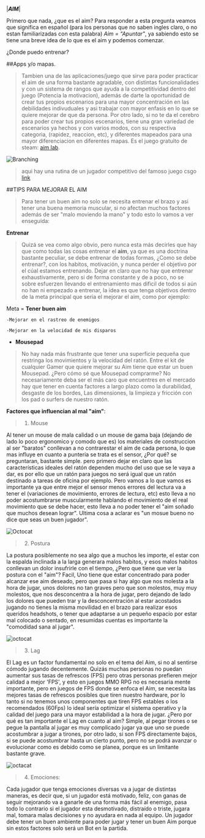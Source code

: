 
|**_AIM_**|


Primero que nada, ¿que es el aim? Para responder a esta pregunta veamos que significa en español (para los personas que no saben ingles claro, o no estan familiarizadas con esta palabra) *Aim = "Apuntar"*, ya sabiendo esto se tiene una breve idea de lo que es el aim y podemos comenzar.


¿Donde puedo entrenar?

##Apps y/o mapas.

>Tambien una de las aplicaciones/juego que sirve para poder practicar el aim de una forma bastante agradable, con distintas funcionalidades y con un sistema de rangos que ayuda a la competitividad dentro del juego (Potencia la motivacion), además de darte la oportunidad de crear tus propios escenarios para una mayor concentración en las debilidades indivuduales y asi trabajar con mayor enfasis en lo que se quiere mejorar de que da persona. Por otro lado, si no te da el cerebro para poder crear tus propios escenarios, tiene una gran variedad de escenarios ya hechos y con varios modos, con su respectiva categoria, (rapidez, reaccion, etc), y diferentes mapeados para una mayor diferenciacion en diferentes mapas. Es el juego gratuito de steam: [aim lab](https://store.steampowered.com/app/714010/Aim_Lab/?utm_campaign=30daytopkws&utm_medium=cpc&utm_source=google&utm_content=competing-trainer-games&utm_term=aimlab&gclid=Cj0KCQjwppSEBhCGARIsANIs4p7GXSZ1887za23EC0pkV4SuuiC1IPIrF2hMhtrR6bDPNLefVyj_fl4aAj3AEALw_wcB).


![Branching](http://wzgamerslab.net/img_games/2018_tri1/aim_lab_principal.jpg)



>aqui hay una rutina de un jugador competitivo del famoso juego csgo [link](https://steamcommunity.com/sharedfiles/filedetails/?id=2421757108)


 ##TIPS PARA MEJORAR EL AIM
> Para tener un buen aim no solo se necesita entrenar el brazo y asi tener una buena memoria muscular, si no afectan muchos factores además de ser "malo moviendo la mano" y todo esto lo vamos a ver enseguida:

**Entrenar** 

> Quizá se vea como algo obvio, pero nunca esta más decirles que hay que como todas las cosas entrenar el **aim**, ya que es una doctrina bastante peculiar, se debe entrenar de todas formas, ¿Como se debe entrenar?, con los habitos, motivación, y nunca perder el objetivo por el cúal estamos entrenando. Dejar en claro que no hay que entrenar exhaustivamente, pero si de forma constante y de a poco, no se sobre esfuerzen llevando el entrenamiento mas dificil de todos si aún no han ni empezado a entrenar, la idea es que tenga objetivos dentro de la meta principal que seria el mejorar el aim, como por ejemplo:

Meta = **Tener buen aim**
 
	-Mejorar en el rastreo de enemigos
  
	-Mejorar en la velocidad de mis disparos
 
- **Mousepad**
> No hay nada más frustrante que tener una superficie pequeña que restringa los movimientos y la velocidad del ratón.  Entre el kit de cualquier Gamer que quiere mejorar su Aim tiene que estar un buen Mousepad. ¿Pero cómo sé que Mousepad comprarme? No necesariamente deba ser el más caro que encuentres en el mercado hay que tener en cuenta factores a largo plazo como la durabilidad, desgaste de los bordes, Las dimensiones, la limpieza y fricción con los pad o surfers de nuestro ratón. 



 

 
 
**Factores que influencian al mal "aim"**:
 > 1. Mouse

  Al tener un mouse de mala calidad o un mouse de gama baja (dejando de lado lo poco ergonomico y comodo que es) los materiales de construccion al ser "baratos" conllevan a no contrarestar el aim de cada persona, lo que mas influye en cuanto a punteria se trata es el sensor, ¿Por qué? se preguntaran, bastante simple. pero primero dejar en claro que las características ideales del ratón dependen mucho del uso que se le vaya a dar, es por ello que un ratón para juegos no será igual que un ratón destinado a tareas de oficina por ejemplo. Pero vamos a lo que vamos es importante ya que entre mejor el sensor menos errores del lectura va a tener el (variaciones de movimiento, errores de lectura, etc) esto lleva a no poder acostumbrarse muscularmente hablando el movimiento de el real movimiento que se debe hacer, esto lleva a no poder tener el "aim soñado que muchos desean lograr". Ultima cosa a aclarar es "un mosue bueno no dice que seas un buen jugador".

![Octocat](https://cdn.shopify.com/s/files/1/0427/1069/6104/products/G403_1_-500x500_300x300.png?v=1608232317)
  
 > 2. Postura
 
   La postura posiblemente no sea algo que a muchos les importe, el estar con la espalda inclinada a la larga generara malos habitos, y esos malos habitos conllevan un dolor insufrirle con el tiempo, ¿Pero que tiene que ver la postura con el "aim"? Facil, Uno tiene que estar concentrado para poder alcanzar ese aim deseado, pero que pasa si hay algo que nos molesta a la hora de jugar, unos dolores no tan graves pero que son molestos, muy muy molestos, que nos desconcentra a la hora de jugar, pero dejando de lado los dolores que pueden trar y la desconcentración al estar acostados jugando no tienes la misma movilidad en el brazo para realizar esos queridos headshots, o tener que adaptarse a un pequeño espacio por estar mal colocado o sentado, en resumidas cuentas es importante la "comodidad sana al jugar".
   
 ![octocat](https://thumbs.dreamstime.com/t/desarrollo-de-una-postura-inclinada-con-edad-mostrando-la-curvatura-cada-vez-mayor-espina-dorsal-105228516.jpg)

 > 3. Lag

 
  El Lag es un factor fundamental no solo en el tema del Aim, si no al sentirse cómodo jugando decentemente. Quizás muchas personas no puedan aumentar sus tasas de refrescos (FPS) pero otras personas prefieren mejor calidad a mejor 'FPS', y esto en juegos MMO RPG no es necesaria mente importante, pero en juegos de FPS donde se enfoca el Aim, se necesita las mejores tasas de refrescos posibles que tiren nuestro hardware, por lo tanto si no tenemos unos componentes que tiren FPS estables o los recomendados (60Fps) lo ideal sería optimizar el sistema operativo y la calidad del juego para una mayor estabilidad a la hora de jugar. ¿Pero por qué es tan importante el Lag en cuanto al aim? Simple, al pegar tirones o se pegue la pantalla al jugar es muy complicado jugar ya que uno se puede acostumbrar a jugar a tirones, por otro lado, si son FPS directamente bajos, si se puede acostumbrar hasta un cierto punto, pero no se podrá avanzar o evolucionar como es debido como se planea, porque es un limitante bastante grave.

![octacat](http://pm1.narvii.com/7644/402025cf2b1e819f86332ac1594bd56e1bf87da9r1-300-168v2_00.jpg)



 > 4.  Emociones:
 
 Cada jugador que tenga emociones diversas va a jugar de distintas maneras, es decir que, si un jugador está motivado, feliz, con ganas de seguir mejorando va a ganarle de una forma más fácil al enemigo, pasa todo lo contrario si el jugador esta desmotivado, distraído o triste, jugara mal, tomara malas decisiones y no ayudara en nada al equipo. Un jugador debe tener un buen ambiente para poder jugar y tener un buen Aim porque sin estos factores solo será un Bot en la partida.



  
 


